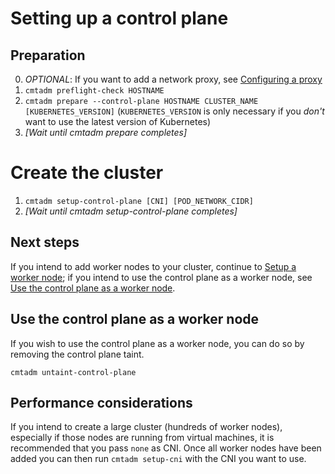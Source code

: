 # Setting up a control plane

## Preparation

0. _OPTIONAL_: If you want to add a network proxy, see [Configuring a proxy](Configuration.md#configuring-a-proxy)
1. `cmtadm preflight-check HOSTNAME`
2. `cmtadm prepare --control-plane HOSTNAME CLUSTER_NAME [KUBERNETES_VERSION]` (`KUBERNETES_VERSION` is only necessary if you _don't_ want to use the latest version of Kubernetes)
3. _[Wait until cmtadm prepare completes]_

# Create the cluster

1. `cmtadm setup-control-plane [CNI] [POD_NETWORK_CIDR]`
2. _[Wait until cmtadm setup-control-plane completes]_

## Next steps

If you intend to add worker nodes to your cluster, continue to [Setup a worker node](Setup_worker_nodes.md); if you intend to use the control plane as a worker node, see [Use the control plane as a worker node](#use-the-control-plane-as-a-worker-node).

## Use the control plane as a worker node

If you wish to use the control plane as a worker node, you can do so by removing the control plane taint.

`cmtadm untaint-control-plane`

## Performance considerations

If you intend to create a large cluster (hundreds of worker nodes), especially if those nodes are running from virtual machines, it is recommended that you pass `none` as CNI. Once all worker nodes have been added you can then run `cmtadm setup-cni` with the CNI you want to use.
